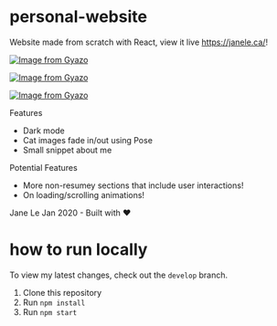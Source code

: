 # personal-website
Website made from scratch with React, view it live https://janele.ca/!

[![Image from Gyazo](https://i.gyazo.com/5b8e08a3b6cfa3129dfe156fc77402ff.gif)](https://gyazo.com/5b8e08a3b6cfa3129dfe156fc77402ff)

[![Image from Gyazo](https://i.gyazo.com/f4faf123be56e954be717a59c20e89d4.gif)](https://gyazo.com/f4faf123be56e954be717a59c20e89d4)

[![Image from Gyazo](https://i.gyazo.com/910a733794c219b973dc7d5006ccd62d.gif)](https://gyazo.com/910a733794c219b973dc7d5006ccd62d)

Features
- Dark mode
- Cat images fade in/out using Pose
- Small snippet about me

Potential Features
- More non-resumey sections that include user interactions! 
- On loading/scrolling animations!

Jane Le Jan 2020 - Built with :heart:

# how to run locally 
To view my latest changes, check out the `develop` branch.

1. Clone this repository 
2. Run `npm install`
3. Run `npm start`
